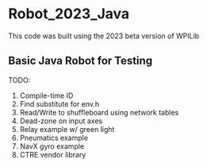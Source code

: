 # Robot_2023_Java
This code was built using the 2023 beta version of WPILib
## Basic Java Robot for Testing

TODO:
1. Compile-time ID
2. Find substitute for env.h
4. Read/Write to shuffleboard using network tables
5. Dead-zone on input axes
6. Relay example w/ green light
7. Pneumatics example
8. NavX gyro example
9. CTRE vendor library
